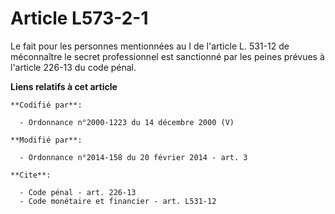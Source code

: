 # Article L573-2-1

Le fait pour les personnes mentionnées        au I de l'article L. 531-12 de méconnaître le secret professionnel est
sanctionné par les peines prévues à l'article 226-13 du code pénal.

**Liens relatifs à cet article**

	**Codifié par**:

	  - Ordonnance n°2000-1223 du 14 décembre 2000 (V)

	**Modifié par**:

	  - Ordonnance n°2014-158 du 20 février 2014 - art. 3

	**Cite**:

	  - Code pénal - art. 226-13
	  - Code monétaire et financier - art. L531-12
